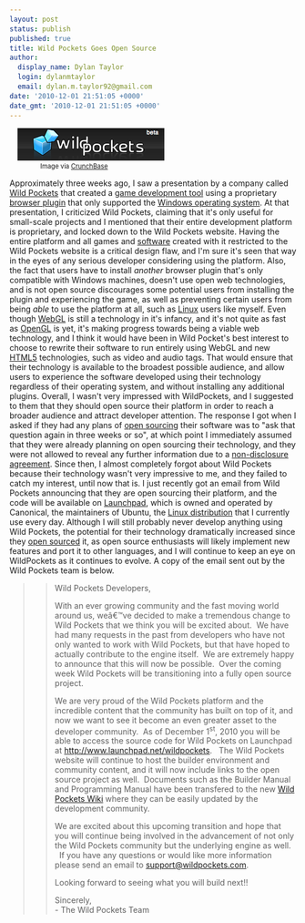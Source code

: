 ```yaml
---
layout: post
status: publish
published: true
title: Wild Pockets Goes Open Source
author:
  display_name: Dylan Taylor
  login: dylanmtaylor
  email: dylan.m.taylor92@gmail.com
date: '2010-12-01 21:51:05 +0000'
date_gmt: '2010-12-01 21:51:05 +0000'
---
```

<div class="zemanta-img" style="margin: 1em; display: block;">
<div>
<dl class="wp-caption alignright" style="width: 268px;">
<dt class="wp-caption-dt"><a href="http://www.crunchbase.com/company/wild-pockets"><img title="Image representing Wild Pockets as depicted in..." src="/images/blog/2010/12/85626v1-max-450x4502.png" alt="Image representing Wild Pockets as depicted in..." width="258" height="57" /></a></dt>
<dd class="wp-caption-dd zemanta-img-attribution" style="font-size: 0.8em;">Image via <a href="http://www.crunchbase.com">CrunchBase</a></dd>
</dl>
</div>
</div>
<p>Approximately three weeks ago, I saw a presentation by a company called <a class="zem_slink" title="Wild Pockets" rel="homepage nofollow" href="http://www.wildpockets.com/">Wild Pockets</a> that created a <a class="zem_slink" title="Game development tool" rel="wikipedia" href="http://en.wikipedia.org/wiki/Game_development_tool">game development tool</a> using a proprietary <a class="zem_slink" title="Plug-in (computing)" rel="wikipedia" href="http://en.wikipedia.org/wiki/Plug-in_%28computing%29">browser plugin</a> that only supported the <a class="zem_slink" title="Microsoft Windows" rel="wikipedia" href="http://en.wikipedia.org/wiki/Microsoft_Windows">Windows operating system</a>. At that presentation, I criticized Wild Pockets, claiming that it's only useful for small-scale projects and I mentioned that their entire development platform is proprietary, and locked down to the Wild Pockets website. Having the entire platform and all games and <a class="zem_slink" title="Computer software" rel="wikipedia" href="http://en.wikipedia.org/wiki/Computer_software">software</a> created with it restricted to the Wild Pockets website is a critical design flaw, and I'm sure it's seen that way in the eyes of any serious developer considering using the platform. Also, the fact that users have to install <em>another</em> browser plugin that's only compatible with Windows machines, doesn't use open web technologies, and is not open source discourages some potential users from installing the plugin and experiencing the game, as well as preventing certain users from being <em>able</em> to use the platform at all, such as <a class="zem_slink" title="Linux" rel="wikipedia" href="http://en.wikipedia.org/wiki/Linux">Linux</a> users like myself. Even though <a class="zem_slink" title="WebGL" rel="wikipedia" href="http://en.wikipedia.org/wiki/WebGL">WebGL</a> is still a technology in it's infancy, and it's not quite as fast as <a class="zem_slink" title="OpenGL" rel="wikipedia" href="http://en.wikipedia.org/wiki/OpenGL">OpenGL</a> is yet, it's making progress towards being a viable web technology, and I think it would have been in Wild Pocket's best interest to choose to rewrite their software to run entirely using WebGL and new <a class="zem_slink" title="HTML5" rel="wikipedia" href="http://en.wikipedia.org/wiki/HTML5">HTML5</a> technologies, such as video and audio tags. That would ensure that their technology is available to the broadest possible audience, and allow users to experience the software developed using their technology regardless of their operating system, and without installing any additional plugins. Overall, I wasn't very impressed with WildPockets, and I suggested to them that they should open source their platform in order to reach a broader audience and attract developer attention. The response I got when I asked if they had any plans of <a class="zem_slink" title="Open source" rel="wikipedia" href="http://en.wikipedia.org/wiki/Open_source">open sourcing</a> their software was to "ask that question again in three weeks or so", at which point I immediately assumed that they were already planning on open sourcing their technology, and they were not allowed to reveal any further information due to a <a class="zem_slink" title="Non-disclosure agreement" rel="wikipedia" href="http://en.wikipedia.org/wiki/Non-disclosure_agreement">non-disclosure agreement</a>. Since then, I almost completely forgot about Wild Pockets because their technology wasn't very impressive to me, and they failed to catch my interest, until now that is. I just recently got an email from Wild Pockets announcing that they are open sourcing their platform, and the code will be available on <a class="zem_slink" title="Launchpad (website)" rel="homepage" href="https://launchpad.net/">Launchpad</a>, which is owned and operated by Canonical, the maintainers of Ubuntu, the <a class="zem_slink" title="Linux distribution" rel="wikipedia" href="http://en.wikipedia.org/wiki/Linux_distribution">Linux distribution</a> that I currently use every day. Although I will still probably never develop anything using Wild Pockets, the potential for their technology dramatically increased since they <a class="zem_slink" title="Open source" rel="wikipedia" href="http://en.wikipedia.org/wiki/Open_source">open sourced</a> it, as open source enthusiasts will likely implement new features and port it to other languages, and I will continue to keep an eye on WildPockets as it continues to evolve. A copy of the email sent out by the Wild Pockets team is below.</p>
<blockquote>
<blockquote><p><span class="zem_slink">Wild Pockets</span> Developers,</p>
<p>With  an ever growing community and the fast moving world around us, weâ€™ve  decided to make a tremendous change to Wild Pockets that we think you  will be excited about.  We have had many requests in the past from  developers who have not only wanted to work with Wild Pockets, but that  have hoped to actually contribute to the engine itself.  We are  extremely happy to announce that this will now be possible.  Over the  coming week Wild Pockets will be transitioning into a fully open source  project.</p>
<p>We  are very proud of the Wild Pockets platform and the incredible content  that the community has built on top of it, and now we want to see it  become an even greater asset to the developer community.  As of December  1<sup>st</sup>, 2010 you will be able to access the source code for Wild Pockets on Launchpad at <a href="http://cts.vresp.com/c/?SimOpsStudios/fed6bc9c99/0b1d6dd4bf/2b4c2553d7" target="_blank">http://www.launchpad.net/wildpockets</a>.    The Wild Pockets website will continue to host the builder  environment and community content, and it will now include links to the  open source project as well.  Documents such as the Builder Manual and  Programming Manual have been transfered to the new <a href="http://cts.vresp.com/c/?SimOpsStudios/fed6bc9c99/0b1d6dd4bf/960ae79dd6" target="_blank">Wild Pockets Wiki</a> where they can be easily updated by the development community.</p>
<p>We  are excited about this upcoming transition and hope that you will  continue being involved in the advancement of not only the Wild Pockets  community but the underlying engine as well.   If you have any questions  or would like more information please send an email to <a href="mailto:support@wildpockets.com" target="_blank">support@wildpockets.com</a>.</p>
<p>Looking forward to seeing what you will build next!!</p>
<p>Sincerely,<br />
- The Wild Pockets Team</p></blockquote>
</blockquote>
<div class="zemanta-pixie" style="margin-top: 10px; height: 15px;"><img class="zemanta-pixie-img" style="border: medium none; float: right;" src="/images/blog/2010/12/pixy12.gif" alt="" /></div>
